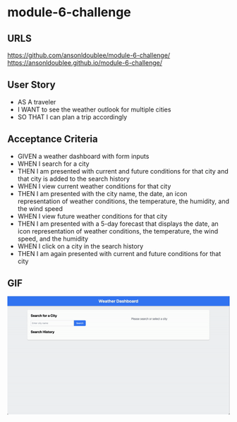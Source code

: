 # module-6-challenge

## URLS
https://github.com/ansonldoublee/module-6-challenge/
https://ansonldoublee.github.io/module-6-challenge/


## User Story
* AS A traveler
* I WANT to see the weather outlook for multiple cities
* SO THAT I can plan a trip accordingly

## Acceptance Criteria
* GIVEN a weather dashboard with form inputs
* WHEN I search for a city
* THEN I am presented with current and future conditions for that city and that city is added to the search history
* WHEN I view current weather conditions for that city
* THEN I am presented with the city name, the date, an icon representation of weather conditions, the temperature, the humidity, and the wind speed
* WHEN I view future weather conditions for that city
* THEN I am presented with a 5-day forecast that displays the date, an icon representation of weather conditions, the temperature, the wind speed, and the humidity
* WHEN I click on a city in the search history
* THEN I am again presented with current and future conditions for that city

## GIF
<img src='assets/demo_weather.gif' autoplay loop></img>